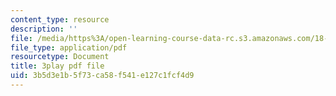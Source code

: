 ```yaml
---
content_type: resource
description: ''
file: /media/https%3A/open-learning-course-data-rc.s3.amazonaws.com/18-085-computational-science-and-engineering-i-fall-2008/3b5d3e1b5f73ca58f541e127c1fcf4d9_w0jVqJlzdI8.pdf
file_type: application/pdf
resourcetype: Document
title: 3play pdf file
uid: 3b5d3e1b-5f73-ca58-f541-e127c1fcf4d9
---
```


